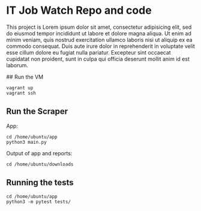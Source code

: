 # IT Job Watch Repo and code

This project is Lorem ipsum dolor sit amet, consectetur adipisicing elit, sed do eiusmod tempor incididunt ut labore et dolore magna aliqua. Ut enim ad minim veniam, quis nostrud exercitation ullamco laboris nisi ut aliquip ex ea commodo consequat. Duis aute irure dolor in reprehenderit in voluptate velit esse cillum dolore eu fugiat nulla pariatur. Excepteur sint occaecat cupidatat non proident, sunt in culpa qui officia deserunt mollit anim id est laborum.

## Run the VM

```
vagrant up
vagrant ssh
```

## Run the Scraper
App:
```
cd /home/ubuntu/app
python3 main.py
```
Output of app and reports:
```
cd /home/ubuntu/downloads
```

## Running the tests

```
cd /home/ubuntu/app
python3 -m pytest tests/
```
